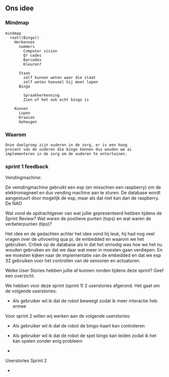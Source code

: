 ## Ons idee
### Mindmap

```mermaid
mindmap
  root((Bingo))
    Herkennen
      nummers
        Computer vision
        Qr codes
        Barcodes
        Kleuren?
      
      Staan
        zelf kunnen weten waar die staat 
        zelf weten hoeveel hij moet lopen
      Bingo

        Spraakherkenning
        Zien of het ook echt bingo is
    
    Kunnen
      Lopen
      Draaien
      Geheugen
```

### Waarom
    Onze doelgroep zijn ouderen in de zorg, er is een hoog   
    procent van de ouderen die bingo kennen dus wouden we ai 
    implementeren in de zorg om de ouderen te entertainen.

### sprint 1 feedback

Vendingmachine:

De vemdingmachine gebruikt een esp (en misschien een raspberry) om de elektromagneet en dus vending machine aan te sturen. De database wordt aangestuurt door mogelijk de esp, maar als dat niet kan dan de raspberry. De NAO 

Wat vond de opdrachtgever van wat jullie gepresenteerd hebben tijdens de Sprint Review? Wat waren de positieve punten (tops) en wat waren de verbeterpunten (tips)?

Het idee en de gedachten achter het idee vond hij leuk, hij had nog veel vragen over de uitvoering qua pi, de embedded en waarom we het gebruiken. Critiek op de database als in dat het onnodig was hoe we het nu wouden gebruiken en dat we daar wat meer in moesten gaan verdiepen. En we moesten kijken naar de implementatie van de embedded en dat we esp 32 gebruiken voor het controllen van de sensoren en actuatoren.

Welke User Stories hebben jullie af kunnen ronden tijdens deze sprint? Geef een overzicht.

We hebben voor deze sprint (sprint 1) 2 userstories afgerond. Het gaat om de volgende userstories:

- Als gebruiker wil ik dat de robot beweegt zodat ik meer interactie heb ermee

Voor sprint 2 willen wij werken aan de volgende userstories:

- Als gebruiker wil ik dat de robot de bingo-kaart kan controleren

- Als gebruiker wil ik dat de robot de spel bingo kan leiden zodat ik het kan spelen zonder enig probleem

- 



Userstories Sprint 2

- 

